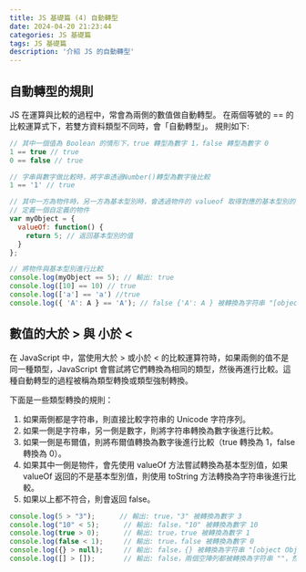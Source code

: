 ```yaml
---
title: JS 基礎篇 (4) 自動轉型
date: 2024-04-20 21:23:44
categories: JS 基礎篇
tags: JS 基礎篇
description: '介紹 JS 的自動轉型'
---
```


## 自動轉型的規則

JS 在運算與比較的過程中，常會為兩側的數值做自動轉型。
在兩個等號的 == 的比較運算式下，若雙方資料類型不同時，會「自動轉型」。
規則如下:

``` js
// 其中一個值為 Boolean 的情形下，true 轉型為數字 1，false 轉型為數字 0
1 == true // true
0 == false // true

// 字串與數字做比較時，將字串透過Number()轉型為數字後比較
1 == '1' // true

// 其中一方為物件時，另一方為基本型別時，會透過物件的 valueof 取得對應的基本型別的值後比較
// 定義一個自定義的物件
var myObject = {
  valueOf: function() {
    return 5; // 返回基本型別的值
  }
};

// 將物件與基本型別進行比較
console.log(myObject == 5); // 輸出: true
console.log([10] == 10) // true
console.log(['a'] == 'a') //true
console.log({ 'A': A } == 'A'); // false {'A': A } 被轉換為字符串 "[object Object]"

```

## 數值的大於 > 與 小於 <

在 JavaScript 中，當使用大於 > 或小於 < 的比較運算符時，如果兩側的值不是同一種類型，JavaScript 會嘗試將它們轉換為相同的類型，然後再進行比較。這種自動轉型的過程被稱為類型轉換或類型強制轉換。

下面是一些類型轉換的規則：

1. 如果兩側都是字符串，則直接比較字符串的 Unicode 字符序列。
2. 如果一側是字符串，另一側是數字，則將字符串轉換為數字後進行比較。
3. 如果一側是布爾值，則將布爾值轉換為數字後進行比較（true 轉換為 1，false 轉換為 0）。
4. 如果其中一側是物件，會先使用 valueOf 方法嘗試轉換為基本型別值，如果 valueOf 返回的不是基本型別值，則使用 toString 方法轉換為字符串後進行比較。
5. 如果以上都不符合，則會返回 false。

``` js
console.log(5 > "3");      // 輸出: true，"3" 被轉換為數字 3
console.log("10" < 5);      // 輸出: false，"10" 被轉換為數字 10
console.log(true > 0);      // 輸出: true，true 被轉換為數字 1
console.log(false < 1);     // 輸出: true，false 被轉換為數字 0
console.log({} > null);     // 輸出: false，{} 被轉換為字符串 "[object Object]"，null 被轉換為數字 0
console.log([] > []);       // 輸出: false，兩個空陣列都被轉換為字符串 ""，然後比較字符串的 Unicode 字符序列，相等返回 false
```
